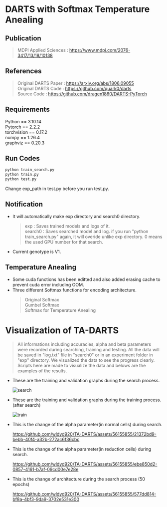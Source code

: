 # DARTS with Softmax Temperature Anealing

## Publication
> MDPI Applied Sciences : https://www.mdpi.com/2076-3417/13/18/10138

## References
> Original DARTS Paper : https://arxiv.org/abs/1806.09055    
> Original DARTS Code : https://github.com/quark0/darts    
> Source Code : https://github.com/dragen1860/DARTS-PyTorch

## Requirements
Python == 3.10.14  
Pytorch == 2.2.2  
torchvision == 0.17.2  
numpy == 1.26.4  
graphviz == 0.20.3  


## Run Codes 
```python
python train_search.py    
python train.py    
python test.py    
```
Change exp_path in test.py before you run test.py.

## Notification
- It will automatically make exp directory and search0 directory.      
  > exp : Saves trained models and logs of it.    
  > search0 : Saves searched model and log. if you run "python train_search.py" again, it will overide unlike exp directory. 0 means the used GPU number for that   search.    
- Current genotype is V1.

## Temperature Anealing
- Some cuda functions has been editted and also added erasing cache to prevent cuda error including OOM.   
- Three different Softmax functions for encoding architecture.    
  > Original Softmax    
  > Gumbel Softmax    
  > Softmax for Temperature Anealing    

# Visualization of TA-DARTS    

> All informations including accuracies, alpha and beta parameters were recorded during searching, training and testing.
> All the data will be saved in "log.txt" file in "search0" or in an experiment folder in "exp" directory.
> We visualized the data to see the progress clearly.
> Scripts here are made to visualize the data and belows are the examples of the results.
  

- These are the training and validation graphs during the search process.
  
  ![search](https://github.com/wldyd920/TA-DARTS/assets/56155855/4760513b-9363-4d84-a69a-772cbfdef08c)


- These are the training and validation graphs during the training process. (after search)
  
  ![train](https://github.com/wldyd920/TA-DARTS/assets/56155855/2afe4c9e-0cbd-4969-a0ab-2fc8381b1858)


- This is the change of the alpha parameter(in normal cells) during search.    

  https://github.com/wldyd920/TA-DARTS/assets/56155855/21372bd9-bebb-40f4-a32b-272ac6f36cbc    
  
  
- This is the change of the alpha parameter(in reduction cells) during search.    

  https://github.com/wldyd920/TA-DARTS/assets/56155855/ebe850d2-0857-4161-b7af-09cd00e7e28e    
  
  
- This is the change of architecture during the search process (50 epochs)    

  https://github.com/wldyd920/TA-DARTS/assets/56155855/577dd814-bf8a-4bf3-9da9-3702e531e300    


